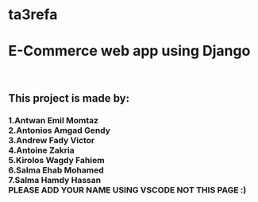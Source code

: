 # ta3refa
<h1>E-Commerce web app using Django </h1>  </br>
<h2> This project is made by: </br> <h3>
1.Antwan Emil Momtaz   </br>
2.Antonios Amgad Gendy </br>
3.Andrew Fady Victor  </br>
4.Antoine Zakria </br>
5.Kirolos Wagdy Fahiem  </br>
6.Salma Ehab Mohamed </br>
7.Salma Hamdy Hassan </br>
PLEASE ADD YOUR NAME USING VSCODE NOT THIS PAGE :)
